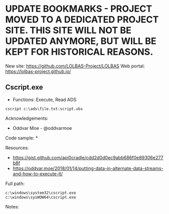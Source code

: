 # UPDATE BOOKMARKS - PROJECT MOVED TO A DEDICATED PROJECT SITE. THIS SITE WILL NOT BE UPDATED ANYMORE, BUT WILL BE KEPT FOR HISTORICAL REASONS.
New site: https://github.com/LOLBAS-Project/LOLBAS
Web portal: https://lolbas-project.github.io/ 
## Cscript.exe

* Functions: Execute, Read ADS

```
cscript c:\ads\file.txt:script.vbs
```

Acknowledgements:
* Oddvar Moe - @oddvarmoe

Code sample:
* 

Resources:
* https://gist.github.com/api0cradle/cdd2d0d0ec9abb686f0e89306e277b8f
* https://oddvar.moe/2018/01/14/putting-data-in-alternate-data-streams-and-how-to-execute-it/

Full path:
```
c:\windows\system32\cscript.exe
c:\windows\sysWOW64\cscript.exe
```

Notes:



 
